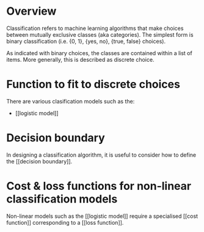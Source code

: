 # Overview
Classification refers to machine learning algorithms that make choices between mutually exclusive classes (aka categories). The simplest form is binary classification (i.e. {0, 1}, {yes, no}, {true, false} choices).

As indicated with binary choices, the classes are contained within a list of items. More generally, this is described as discrete choice.

# Function to fit to discrete choices
There are various clasification models such as the:
- [[logistic model]]

# Decision boundary
In designing a classification algorithm, it is useful to consider how to define the [[decision boundary]].

# Cost & loss functions for non-linear classification models
Non-linear models such as the [[logistic model]] require a specialised [[cost function]] corresponding to a [[loss function]]. 






